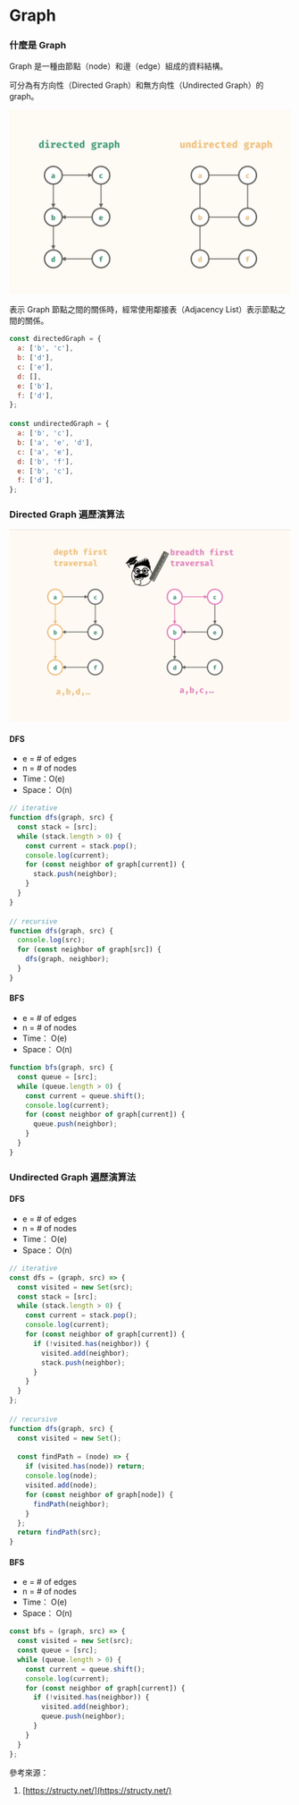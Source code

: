 # Graph

### 什麼是 Graph

Graph 是一種由節點（node）和邊（edge）組成的資料結構。

可分為有方向性（Directed Graph）和無方向性（Undirected Graph）的 graph。

![alt text](./Screenshot%202023-05-15%20at%2011.21.53%20PM.png)

表示 Graph 節點之間的關係時，經常使用鄰接表（Adjacency List）表示節點之間的關係。

```jsx
const directedGraph = {
  a: ['b', 'c'],
  b: ['d'],
  c: ['e'],
  d: [],
  e: ['b'],
  f: ['d'],
};

const undirectedGraph = {
  a: ['b', 'c'],
  b: ['a', 'e', 'd'],
  c: ['a', 'e'],
  d: ['b', 'f'],
  e: ['b', 'c'],
  f: ['d'],
};
```

### Directed Graph 遍歷演算法

![alt text](./Screenshot%202023-08-05%20at%2012.41.58%20PM.png)

#### DFS

- e = # of edges
- n = # of nodes
- Time：O(e)
- Space： O(n)

```jsx
// iterative
function dfs(graph, src) {
  const stack = [src];
  while (stack.length > 0) {
    const current = stack.pop();
    console.log(current);
    for (const neighbor of graph[current]) {
      stack.push(neighbor);
    }
  }
}

// recursive
function dfs(graph, src) {
  console.log(src);
  for (const neighbor of graph[src]) {
    dfs(graph, neighbor);
  }
}
```

#### BFS

- e = # of edges
- n = # of nodes
- Time： O(e)
- Space： O(n)

```jsx
function bfs(graph, src) {
  const queue = [src];
  while (queue.length > 0) {
    const current = queue.shift();
    console.log(current);
    for (const neighbor of graph[current]) {
      queue.push(neighbor);
    }
  }
}
```

### Undirected Graph 遍歷演算法

#### DFS

- e = # of edges
- n = # of nodes
- Time： O(e)
- Space： O(n)

```jsx
// iterative
const dfs = (graph, src) => {
  const visited = new Set(src);
  const stack = [src];
  while (stack.length > 0) {
    const current = stack.pop();
    console.log(current);
    for (const neighbor of graph[current]) {
      if (!visited.has(neighbor)) {
        visited.add(neighbor);
        stack.push(neighbor);
      }
    }
  }
};

// recursive
function dfs(graph, src) {
  const visited = new Set();

  const findPath = (node) => {
    if (visited.has(node)) return;
    console.log(node);
    visited.add(node);
    for (const neighbor of graph[node]) {
      findPath(neighbor);
    }
  };
  return findPath(src);
}
```

#### BFS

- e = # of edges
- n = # of nodes
- Time： O(e)
- Space： O(n)

```jsx
const bfs = (graph, src) => {
  const visited = new Set(src);
  const queue = [src];
  while (queue.length > 0) {
    const current = queue.shift();
    console.log(current);
    for (const neighbor of graph[current]) {
      if (!visited.has(neighbor)) {
        visited.add(neighbor);
        queue.push(neighbor);
      }
    }
  }
};
```

參考來源：

1. [https://structy.net/](https://structy.net/)
